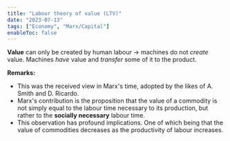 ```yaml
---
title: "Labour theory of value (LTV)"
date: "2023-07-13"
tags: ["Economy", "Marx/Capital"]
enableToc: false
---
```

**Value** can only be created by human labour -> machines do not *create* value. Machines *have* value and *transfer* some of it to the product.  

**Remarks:**
- This was the received view in Marx's time, adopted by the likes of A. Smith and D. Ricardo.
- Marx's contribution is the proposition that the value of a commodity is not simply equal to the labour time necessary to its production, but rather to the **socially necessary** labour time. 
- This observation has profound implications. One of which being that the value of commodities decreases as the productivity of labour increases.